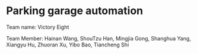 # Parking garage automation


Team name: Victory Eight    

Team Member: Hainan Wang, ShouTzu Han, Mingjia Gong, Shanghua Yang, Xiangyu Hu, Zhuoran Xu, Yibo Bao, Tiancheng Shi   



